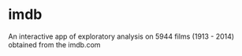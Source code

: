 # imdb
An interactive app of exploratory analysis on 5944 films (1913 - 2014) obtained from the imdb.com
